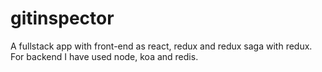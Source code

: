 # gitinspector
A fullstack app with front-end as react, redux and redux saga with redux. For backend I have used node, koa and redis.
